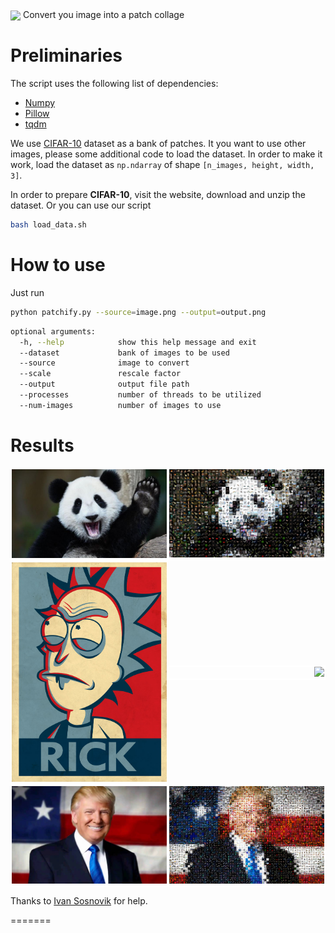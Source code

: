 
<style> 
#wrapper { 
	width: 100%; 
	overflow: hidden; 
	display: flex; 
	align-items: center; 
	justify-content: center; 
} 
#left { 
	width: 50%; 
	border: 2px solid white;
	float:left; 
} 
#right { 
	width: 50%; 
	border: 2px solid white;
	float: right; 
}
 </style>


<img src="src/p_logo.png" align="center">
Convert you image into a patch collage

# Preliminaries
The script uses the following list of dependencies:

* [Numpy](https://github.com/numpy/numpy)
* [Pillow](https://github.com/python-pillow/Pillow)
* [tqdm](https://github.com/noamraph/tqdm)


We use [CIFAR-10](https://www.cs.toronto.edu/~kriz/cifar.html) dataset as a bank of patches. It you want to use other images, please some additional code to load the dataset. In order to make it work, load the dataset as `np.ndarray` of shape `[n_images, height, width, 3]`.

In order to prepare **CIFAR-10**, visit the website, download and unzip the dataset. Or you can use our script

```bash
bash load_data.sh
```

# How to use
Just run 

```bash
python patchify.py --source=image.png --output=output.png
```

```bash
optional arguments:
  -h, --help            show this help message and exit
  --dataset             bank of images to be used
  --source              image to convert
  --scale               rescale factor
  --output              output file path
  --processes           number of threads to be utilized
  --num-images          number of images to use
```

# Results
<div id="wrapper" align="center">
	<div id="left" align="center"><img src="src/panda.jpg"></div>
	<div id="right" align="right"><img src="src/p_panda.png"></div>
</div>

<div id="wrapper" align="center">
	<div id="left" align="center"><img src="src/rick.jpg"></div>
	<div id="right" align="right"><img src="src/p_rick.png"></div>
</div>

<div id="wrapper" align="center">
	<div id="left" align="center"><img src="src/tramp.jpg"></div>
	<div id="right" align="right"><img src="src/p_tramp.png"></div>
</div>

Thanks to [Ivan Sosnovik](https://github.com/ISosnovik) for help.











=======
